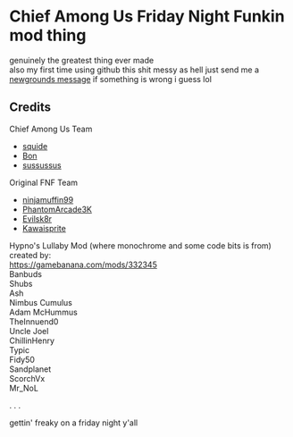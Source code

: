 # Chief Among Us Friday Night Funkin mod thing

genuinely the greatest thing ever made  
also my first time using github this shit messy as hell just send me a [newgrounds message](https://squide.newgrounds.com/) if something is wrong i guess lol

## Credits

Chief Among Us Team
- [squide](https://twitter.com/squidejpg)
- [Bon](https://twitter.com/ProjectBon)
- [sussussus](https://twitter.com/SususususMan)

Original FNF Team
- [ninjamuffin99](https://twitter.com/ninja_muffin99)
- [PhantomArcade3K](https://twitter.com/phantomarcade3k)
- [Evilsk8r](https://twitter.com/evilsk8r)
- [Kawaisprite](https://twitter.com/kawaisprite)

Hypno's Lullaby Mod (where monochrome and some code bits is from) created by:  
https://gamebanana.com/mods/332345  
Banbuds  
Shubs   
Ash   
Nimbus Cumulus   
Adam McHummus   
TheInnuend0   
Uncle Joel  
ChillinHenry   
Typic   
Fidy50   
Sandplanet   
ScorchVx   
Mr_NoL  
  

.
.
.
      
gettin' freaky on a friday night y'all
